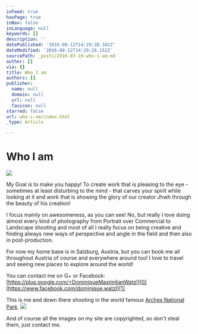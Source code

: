 ```yaml
---
inFeed: true
hasPage: true
inNav: false
inLanguage: null
keywords: []
description: ''
datePublished: '2016-08-12T14:29:38.342Z'
dateModified: '2016-08-12T14:29:28.152Z'
sourcePath: _posts/2016-03-19-who-i-am.md
author: []
via: {}
title: Who I am
authors: []
publisher:
  name: null
  domain: null
  url: null
  favicon: null
starred: false
url: who-i-am/index.html
_type: Article

---
```

# Who I am
![](https://the-grid-user-content.s3-us-west-2.amazonaws.com/bf1f6b27-8338-4360-96d1-6b4c8260cbc8.jpg)

My Goal is to make you happy! To create work that is pleasing to the eye - sometimes at least disturbing to the mind - that carves your spirit while looking at it and work that is showing the glory of our creator Jhwh through the beauty of his creation!

I focus mainly on awesomeness, as you can see! No, but really I love doing almost every kind of photography from Portrait over Commercial to Landscape shooting and most of all I really focus on being creative and finding always new ways of perspective and angle in the field and then also in post-production.

For now my home base is in Salzburg, Austria, but you can book me all throughout Austria of course and everywhere around too! I love to travel and seeing new places to explore around the world!

You can contact me on G+ or Facebook:  
[https://plus.google.com/+DominiqueMaximilianWatzl][0]  
[https://www.facebook.com/dominique.watzl][1]

This is me and down there shooting in the world famous [Arches National Park][2].
![](https://the-grid-user-content.s3-us-west-2.amazonaws.com/7cb084f3-59e8-4d8c-b553-5d735bdf22ba.jpg)

And of course all the images on my site are copyrighted, so don't steal them, just contact me.

[0]: https://plus.google.com/+DominiqueMaximilianWatzl "Google+"
[1]: https://www.facebook.com/dominique.watzl "Facebook"
[2]: https://www.nps.gov/arch/index.htm "Arches National Park"
